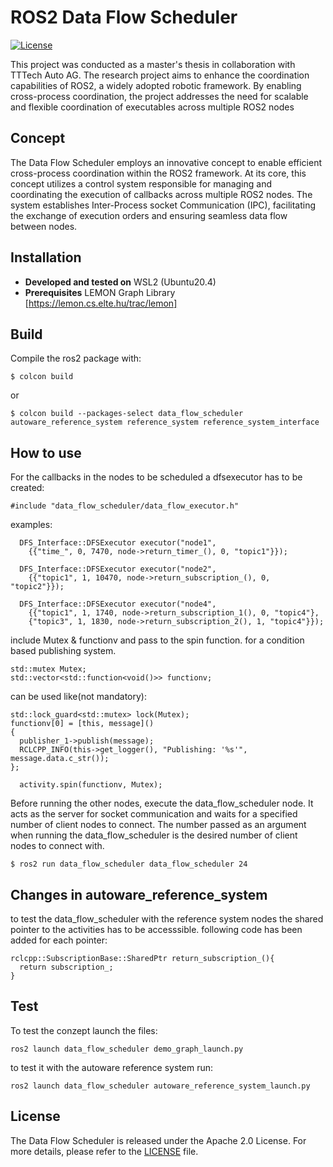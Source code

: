 # ROS2 Data Flow Scheduler

[![License](https://img.shields.io/badge/License-Apache%202.0-blue.svg)](LICENSE)

This project was conducted as a master's thesis in collaboration with TTTech Auto AG. The research project aims to enhance the coordination capabilities of ROS2, a widely adopted robotic framework. By enabling cross-process coordination, the project addresses the need for scalable and flexible coordination of executables across multiple ROS2 nodes

## Concept
The Data Flow Scheduler employs an innovative concept to enable efficient cross-process coordination within the ROS2 framework. At its core, this concept utilizes a control system responsible for managing and coordinating the execution of callbacks across multiple ROS2 nodes. The system establishes Inter-Process socket Communication (IPC), facilitating the exchange of execution orders and ensuring seamless data flow between nodes.

## Installation

- **Developed and tested on** WSL2 (Ubuntu20.4)
- **Prerequisites** LEMON Graph Library [https://lemon.cs.elte.hu/trac/lemon]

## Build
Compile the ros2 package with:
```
$ colcon build
```
or
```
$ colcon build --packages-select data_flow_scheduler autoware_reference_system reference_system reference_system_interface
```
## How to use
For the callbacks in the nodes to be scheduled a dfsexecutor has to be created:
```
#include "data_flow_scheduler/data_flow_executor.h"
```
examples:
```
  DFS_Interface::DFSExecutor executor("node1",
    {{"time_", 0, 7470, node->return_timer_(), 0, "topic1"}});
```
```
  DFS_Interface::DFSExecutor executor("node2",
    {{"topic1", 1, 10470, node->return_subscription_(), 0, "topic2"}});
```
```
  DFS_Interface::DFSExecutor executor("node4",
    {{"topic1", 1, 1740, node->return_subscription_1(), 0, "topic4"},
    {"topic3", 1, 1830, node->return_subscription_2(), 1, "topic4"}});                                 
```
include Mutex & functionv and pass to the spin function. for a condition based publishing system.
```
std::mutex Mutex;
std::vector<std::function<void()>> functionv;
```
can be used like(not mandatory):
```
std::lock_guard<std::mutex> lock(Mutex);
functionv[0] = [this, message]()
{
  publisher_1->publish(message);
  RCLCPP_INFO(this->get_logger(), "Publishing: '%s'", message.data.c_str());
};
```
```
  activity.spin(functionv, Mutex); 
```

Before running the other nodes, execute the data_flow_scheduler node. It acts as the server for socket communication and waits for a specified number of client nodes to connect. The number passed as an argument when running the data_flow_scheduler is the desired number of client nodes to connect with.
```
$ ros2 run data_flow_scheduler data_flow_scheduler 24
```
## Changes in autoware_reference_system
to test the data_flow_scheduler with the reference system nodes the shared pointer to the activities has to be accesssible. following code has been added for each pointer:

```
rclcpp::SubscriptionBase::SharedPtr return_subscription_(){
  return subscription_;
}
```

## Test
To test the conzept launch the files:

```
ros2 launch data_flow_scheduler demo_graph_launch.py
```
to test it with the autoware reference system run:
```
ros2 launch data_flow_scheduler autoware_reference_system_launch.py
```

## License

The Data Flow Scheduler is released under the Apache 2.0 License. For more details, please refer to the [LICENSE](LICENSE) file.
